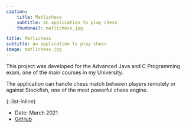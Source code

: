 ```yaml
---
caption:
    title: Matlichess
    subtitle: an application to play chess
    thumbnail: matlichess.jpg

title: Matlichess
subtitle: an application to play chess
image: matlichess.jpg
---
```


This project was developed for the Advanced Java and C Programming exam, one of the main courses in my University.

The application can handle chess match between players remotely or against Stockfish, one of the most powerful chess engine.


{:.list-inline}
- Date: March 2021
- [GitHub](https://github.com/Matlice/matlichess)
